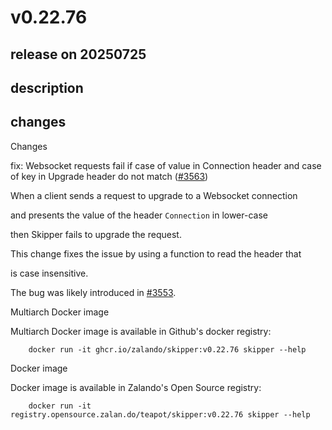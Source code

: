 # v0.22.76

## release on 20250725

## description

## changes

Changes

fix: Websocket requests fail if case of value in Connection header and case of key in Upgrade header do not match (<a class="issue-link js-issue-link" data-error-text="Failed to load title" data-id="3243471848" data-permission-text="Title is private" data-url="https://github.com/zalando/skipper/issues/3563" data-hovercard-type="pull_request" data-hovercard-url="/zalando/skipper/pull/3563/hovercard" href="https://github.com/zalando/skipper/pull/3563">#3563</a>)

When a client sends a request to upgrade to a Websocket connection

and presents the value of the header <code>Connection</code> in lower-case

then Skipper fails to upgrade the request.

This change fixes the issue by using a function to read the header that

is case insensitive.

The bug was likely introduced in <a class="issue-link js-issue-link" data-error-text="Failed to load title" data-id="3213356215" data-permission-text="Title is private" data-url="https://github.com/zalando/skipper/issues/3553" data-hovercard-type="pull_request" data-hovercard-url="/zalando/skipper/pull/3553/hovercard" href="https://github.com/zalando/skipper/pull/3553">#3553</a>.

Multiarch Docker image

Multiarch Docker image is available in Github's docker registry:

        docker run -it ghcr.io/zalando/skipper:v0.22.76 skipper --help

Docker image

Docker image is available in Zalando's Open Source registry:

        docker run -it registry.opensource.zalan.do/teapot/skipper:v0.22.76 skipper --help

